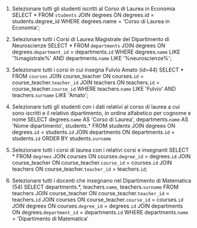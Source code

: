1. Selezionare tutti gli studenti iscritti al Corso di Laurea in Economia
SELECT * 
FROM `students` 
JOIN degrees ON degrees.id = students.degree_id 
WHERE degrees.name = 'Corso di Laurea in Economia';

2. Selezionare tutti i Corsi di Laurea Magistrale del Dipartimento di Neuroscienze
SELECT * 
FROM `departments` 
JOIN degrees 
ON degrees.`department_id` = departments.`id` 
WHERE degrees.`name` LIKE '%magistrale%' 
AND departments.`name` LIKE '%neuroscienze%';

3. Selezionare tutti i corsi in cui insegna Fulvio Amato (id=44)
SELECT * 
FROM `courses` 
JOIN course_teacher ON courses.`id` = course_teacher.`teacher_id` 
JOIN teachers ON teachers.`id` = course_teacher.`course_id` 
WHERE teachers.`name` LIKE 'Fulvio' AND teachers.`surname` LIKE 'Amato';

4. Selezionare tutti gli studenti con i dati relativi al corso di laurea a cui sono iscritti e il
relativo dipartimento, in ordine alfabetico per cognome e nome
SELECT degrees.`name` AS 'Corso di Laurea', departments.`name` AS 'Nome dipartimento', students.* 
FROM students
JOIN degrees ON degrees.`id` = students.`id` 
JOIN departments ON departments.`id` = students.`id` 
ORDER BY students.`surname`

5. Selezionare tutti i corsi di laurea con i relativi corsi e insegnanti
SELECT * 
FROM `degrees` 
JOIN courses ON courses.`degree_id` = degrees.`id` 
JOIN course_teacher ON course_teacher.`course_id` = courses.`id` 
JOIN teachers ON course_teacher.`teacher_id` = teachers.`id`;

6. Selezionare tutti i docenti che insegnano nel Dipartimento di Matematica (54)
SELECT departments.*, teachers.`name`, teachers.`surname`
FROM teachers
JOIN course_teacher ON course_teacher.`teacher_id` = teachers.`id`
JOIN courses ON course_teacher.`course_id` = courses.`id`
JOIN degrees ON courses.`degree_id` = degrees.`id`
JOIN departments ON degrees.`department_id` = departments.`id` 
WHERE departments.`name` = 'Dipartimento di Matematica'
